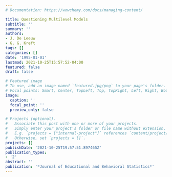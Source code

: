 ```yaml
---
# Documentation: https://wowchemy.com/docs/managing-content/

title: Questioning Multilevel Models
subtitle: ''
summary: ''
authors:
- J. De Leeuw
- G. G. Kreft
tags: []
categories: []
date: '1995-01-01'
lastmod: 2021-10-25T15:57:52-04:00
featured: false
draft: false

# Featured image
# To use, add an image named `featured.jpg/png` to your page's folder.
# Focal points: Smart, Center, TopLeft, Top, TopRight, Left, Right, BottomLeft, Bottom, BottomRight.
image:
  caption: ''
  focal_point: ''
  preview_only: false

# Projects (optional).
#   Associate this post with one or more of your projects.
#   Simply enter your project's folder or file name without extension.
#   E.g. `projects = ["internal-project"]` references `content/project/deep-learning/index.md`.
#   Otherwise, set `projects = []`.
projects: []
publishDate: '2021-10-25T19:57:51.897465Z'
publication_types:
- '2'
abstract: ''
publication: '*Journal of Educational and Behavioral Statistics*'
---
```


